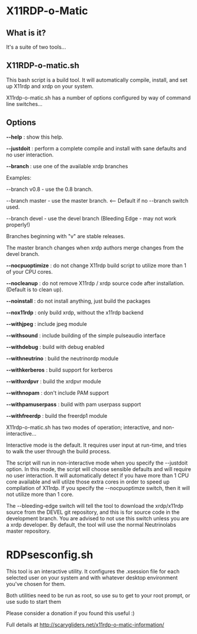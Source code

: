 X11RDP-o-Matic
==============

What is it?
-----------
It's a suite of two tools...

X11RDP-o-matic.sh
-----------------
This bash script is a build tool. It will automatically compile,
install, and set up X11rdp and xrdp on your system.

X11rdp-o-matic.sh has a number of options configured by way of
command line switches...

Options
-------

  **--help**             : show this help.

  **--justdoit**         : perform a complete compile and install with sane defaults and no user interaction.

  **--branch <branch>**  : use one of the available xrdp branches

  Examples:

   --branch v0.8    - use the 0.8 branch.

   --branch master  - use the master branch. <-- Default if no --branch switch used.

   --branch devel   - use the devel branch (Bleeding Edge - may not work properly!)

   Branches beginning with "v" are stable releases.

   The master branch changes when xrdp authors merge changes from the devel branch.

  **--nocpuoptimize**    : do not change X11rdp build script to utilize more than 1 of your CPU cores.

  **--nocleanup**        : do not remove X11rdp / xrdp source code after installation. (Default is to clean up).

  **--noinstall**        : do not install anything, just build the packages

  **--nox11rdp**         : only build xrdp, without the x11rdp backend

  **--withjpeg**         : include jpeg module

  **--withsound**        : include building of the simple pulseaudio interface

  **--withdebug**        : build with debug enabled

  **--withneutrino**     : build the neutrinordp module

  **--withkerberos**     : build support for kerberos

  **--withxrdpvr**       : build the xrdpvr module

  **--withnopam**        : don't include PAM support

  **--withpamuserpass**  : build with pam userpass support

  **--withfreerdp**      : build the freerdp1 module

X11rdp-o-matic.sh has two modes of operation; interactive, and non-interactive...

Interactive mode is the default. It requires user input at run-time, and tries to walk the user through
the build process.

The script will run in non-interactive mode when you specify the --justdoit option. In this mode, the
script will choose sensible defaults and will require no user interaction. It will automatically detect
if you have more than 1 CPU core available and will utilze those extra cores in order to speed up
compilation of X11rdp. If you specify the --nocpuoptimze switch, then it will not utilize more than 1 core.

The --bleeding-edge switch will tell the tool to download the xrdp/x11rdp source from the DEVEL git repository,
and this is for source code in the development branch. You are advised to not use this switch unless you are a xrdp
developer. By default, the tool will use the normal Neutrinolabs master repository.

RDPsesconfig.sh
===============
This tool is an interactive utility. It configures the .xsession file for each selected user on your system and
with whatever desktop environment you've chosen for them.



Both utilities need to be run as root, so use su to get to your root prompt, or use sudo to start them

Please consider a donation if you found this useful :)

Full details at http://scarygliders.net/x11rdp-o-matic-information/
